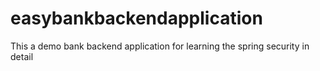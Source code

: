 # easybankbackendapplication

This a demo bank backend application for learning the spring security in detail
